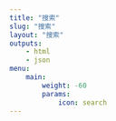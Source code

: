 ```yaml
---
title: "搜索"
slug: "搜索"
layout: "搜索"
outputs:
    - html
    - json
menu:
    main:
        weight: -60
        params: 
            icon: search
---
```

